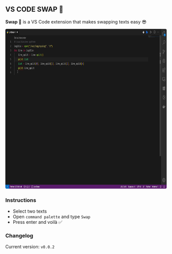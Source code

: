 ## VS CODE SWAP 🔁

<b>Swap 🔁</b> is a VS Code extension that makes swapping texts easy 😎

<img src=".github/assets/Swap.gif" width="1100px" height="500px" style="border-radius: 4px"/>


### Instructions

* Select two texts
* Open `command palette` and type `Swap`
* Press enter and voilà ✅


### Changelog

Current version: `v0.0.2`